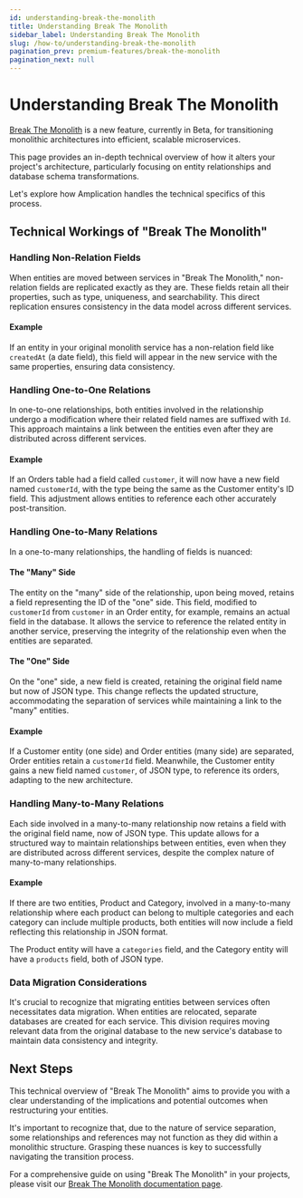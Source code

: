 ```yaml
---
id: understanding-break-the-monolith
title: Understanding Break The Monolith
sidebar_label: Understanding Break The Monolith
slug: /how-to/understanding-break-the-monolith
pagination_prev: premium-features/break-the-monolith
pagination_next: null
---
```


# Understanding Break The Monolith

[Break The Monolith](/break-the-monolith) is a new feature, currently in Beta, for transitioning monolithic architectures into efficient, scalable microservices.

This page provides an in-depth technical overview of how it alters your project's architecture, particularly focusing on entity relationships and database schema transformations.

Let's explore how Amplication handles the technical specifics of this process.

## Technical Workings of "Break The Monolith"

### Handling Non-Relation Fields

When entities are moved between services in "Break The Monolith," non-relation fields are replicated exactly as they are. These fields retain all their properties, such as type, uniqueness, and searchability. This direct replication ensures consistency in the data model across different services.

#### Example

If an entity in your original monolith service has a non-relation field like `createdAt` (a date field), this field will appear in the new service with the same properties, ensuring data consistency.

### Handling One-to-One Relations

In one-to-one relationships, both entities involved in the relationship undergo a modification where their related field names are suffixed with `Id`. This approach maintains a link between the entities even after they are distributed across different services.

#### Example

If an Orders table had a field called `customer`, it will now have a new field named `customerId`, with the type being the same as the Customer entity's ID field. This adjustment allows entities to reference each other accurately post-transition.

### Handling One-to-Many Relations

In a one-to-many relationships, the handling of fields is nuanced:

#### The "Many" Side

The entity on the "many" side of the relationship, upon being moved, retains a field representing the ID of the "one" side. This field, modified to `customerId` from `customer` in an Order entity, for example, remains an actual field in the database. It allows the service to reference the related entity in another service, preserving the integrity of the relationship even when the entities are separated.

#### The "One" Side

On the "one" side, a new field is created, retaining the original field name but now of JSON type. This change reflects the updated structure, accommodating the separation of services while maintaining a link to the "many" entities.

#### Example

If a Customer entity (one side) and Order entities (many side) are separated, Order entities retain a `customerId` field. Meanwhile, the Customer entity gains a new field named `customer`, of JSON type, to reference its orders, adapting to the new architecture.

### Handling Many-to-Many Relations

Each side involved in a many-to-many relationship now retains a field with the original field name, now of JSON type. This update allows for a structured way to maintain relationships between entities, even when they are distributed across different services, despite the complex nature of many-to-many relationships.

#### Example

If there are two entities, Product and Category, involved in a many-to-many relationship where each product can belong to multiple categories and each category can include multiple products, both entities will now include a field reflecting this relationship in JSON format.

The Product entity will have a `categories` field, and the Category entity will have a `products` field, both of JSON type.

### Data Migration Considerations

It's crucial to recognize that migrating entities between services often necessitates data migration. When entities are relocated, separate databases are created for each service. This division requires moving relevant data from the original database to the new service's database to maintain data consistency and integrity.

## Next Steps

This technical overview of "Break The Monolith" aims to provide you with a clear understanding of the implications and potential outcomes when restructuring your entities.

It's important to recognize that, due to the nature of service separation, some relationships and references may not function as they did within a monolithic structure. Grasping these nuances is key to successfully navigating the transition process.

For a comprehensive guide on using "Break The Monolith" in your projects, please visit our [Break The Monolith documentation page](/break-the-monolith).
